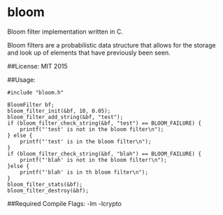 # bloom
Bloom filter implementation written in C.

Bloom filters are a probabilistic data structure that allows for the storage and look up of elements that have previously been seen.

##License:
MIT 2015

##Usage:
```
#include "bloom.h"

BloomFilter bf;
bloom_filter_init(&bf, 10, 0.05);
bloom_filter_add_string(&bf, "test");
if (bloom_filter_check_string(&bf, "test") == BLOOM_FAILURE) {
	printf("'test' is not in the bloom filter\n");
} else {
	printf("'test' is in the bloom filter\n");
}
if (bloom_filter_check_string(&bf, "blah") == BLOOM_FAILURE) {
	printf("'blah' is not in the bloom filter!\n");
}else {
	printf("'blah' is in th bloom filter\n");
}
bloom_filter_stats(&bf);
bloom_filter_destroy(&bf);
```

##Required Compile Flags:
-lm -lcrypto

